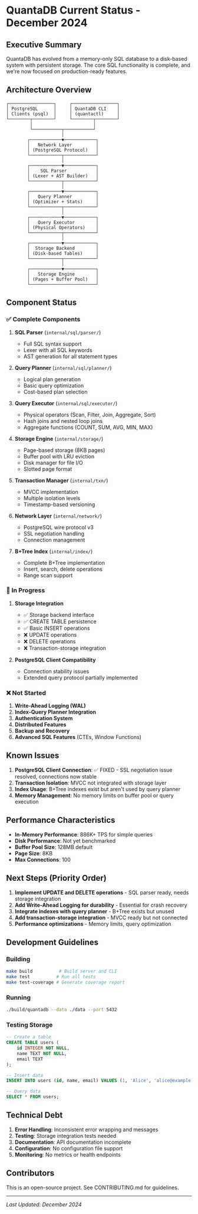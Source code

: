 # QuantaDB Current Status - December 2024

## Executive Summary

QuantaDB has evolved from a memory-only SQL database to a disk-based system with persistent storage. The core SQL functionality is complete, and we're now focused on production-ready features.

## Architecture Overview

```
┌─────────────────┐     ┌─────────────────┐
│ PostgreSQL      │     │ QuantaDB CLI    │
│ Clients (psql)  │     │ (quantactl)     │
└────────┬────────┘     └────────┬────────┘
         │                       │
         └───────────┬───────────┘
                     │
        ┌────────────▼────────────┐
        │   Network Layer         │
        │ (PostgreSQL Protocol)   │
        └────────────┬────────────┘
                     │
        ┌────────────▼────────────┐
        │    SQL Parser           │
        │ (Lexer + AST Builder)   │
        └────────────┬────────────┘
                     │
        ┌────────────▼────────────┐
        │   Query Planner         │
        │ (Optimizer + Stats)     │
        └────────────┬────────────┘
                     │
        ┌────────────▼────────────┐
        │   Query Executor        │
        │ (Physical Operators)    │
        └────────────┬────────────┘
                     │
        ┌────────────▼────────────┐
        │  Storage Backend        │
        │ (Disk-based Tables)     │
        └────────────┬────────────┘
                     │
        ┌────────────▼────────────┐
        │   Storage Engine        │
        │ (Pages + Buffer Pool)   │
        └─────────────────────────┘
```

## Component Status

### ✅ Complete Components

1. **SQL Parser** (`internal/sql/parser/`)
   - Full SQL syntax support
   - Lexer with all SQL keywords
   - AST generation for all statement types

2. **Query Planner** (`internal/sql/planner/`)
   - Logical plan generation
   - Basic query optimization
   - Cost-based plan selection

3. **Query Executor** (`internal/sql/executor/`)
   - Physical operators (Scan, Filter, Join, Aggregate, Sort)
   - Hash joins and nested loop joins
   - Aggregate functions (COUNT, SUM, AVG, MIN, MAX)

4. **Storage Engine** (`internal/storage/`)
   - Page-based storage (8KB pages)
   - Buffer pool with LRU eviction
   - Disk manager for file I/O
   - Slotted page format

5. **Transaction Manager** (`internal/txn/`)
   - MVCC implementation
   - Multiple isolation levels
   - Timestamp-based versioning

6. **Network Layer** (`internal/network/`)
   - PostgreSQL wire protocol v3
   - SSL negotiation handling
   - Connection management

7. **B+Tree Index** (`internal/index/`)
   - Complete B+Tree implementation
   - Insert, search, delete operations
   - Range scan support

### 🔄 In Progress

1. **Storage Integration**
   - ✅ Storage backend interface
   - ✅ CREATE TABLE persistence
   - ✅ Basic INSERT operations
   - ❌ UPDATE operations
   - ❌ DELETE operations
   - ❌ Transaction-storage integration

2. **PostgreSQL Client Compatibility**
   - Connection stability issues
   - Extended query protocol partially implemented

### ❌ Not Started

1. **Write-Ahead Logging (WAL)**
2. **Index-Query Planner Integration**
3. **Authentication System**
4. **Distributed Features**
5. **Backup and Recovery**
6. **Advanced SQL Features** (CTEs, Window Functions)

## Known Issues

1. **PostgreSQL Client Connection**: ✅ FIXED - SSL negotiation issue resolved, connections now stable
2. **Transaction Isolation**: MVCC not integrated with storage layer
3. **Index Usage**: B+Tree indexes exist but aren't used by query planner
4. **Memory Management**: No memory limits on buffer pool or query execution

## Performance Characteristics

- **In-Memory Performance**: 886K+ TPS for simple queries
- **Disk Performance**: Not yet benchmarked
- **Buffer Pool Size**: 128MB default
- **Page Size**: 8KB
- **Max Connections**: 100

## Next Steps (Priority Order)

1. **Implement UPDATE and DELETE operations** - SQL parser ready, needs storage integration
2. **Add Write-Ahead Logging for durability** - Essential for crash recovery
3. **Integrate indexes with query planner** - B+Tree exists but unused
4. **Add transaction-storage integration** - MVCC ready but not connected
5. **Performance optimizations** - Memory limits, query optimization

## Development Guidelines

### Building
```bash
make build          # Build server and CLI
make test          # Run all tests
make test-coverage # Generate coverage report
```

### Running
```bash
./build/quantadb --data ./data --port 5432
```

### Testing Storage
```sql
-- Create a table
CREATE TABLE users (
    id INTEGER NOT NULL,
    name TEXT NOT NULL,
    email TEXT
);

-- Insert data
INSERT INTO users (id, name, email) VALUES (1, 'Alice', 'alice@example.com');

-- Query data
SELECT * FROM users;
```

## Technical Debt

1. **Error Handling**: Inconsistent error wrapping and messages
2. **Testing**: Storage integration tests needed
3. **Documentation**: API documentation incomplete
4. **Configuration**: No configuration file support
5. **Monitoring**: No metrics or health endpoints

## Contributors

This is an open-source project. See CONTRIBUTING.md for guidelines.

---
*Last Updated: December 2024*
